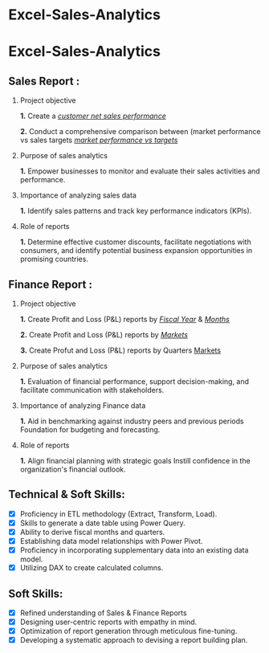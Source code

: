 # Excel-Sales-Analytics

# Excel-Sales-Analytics

## Sales Report :


 1. Project objective

    **1.** Create a _[customer net sales performance](https://github.com/happy7434/Excel-Sales-Analytics/blob/main/customer%20net%20sales%20performance.pdf)_ 

    **2.** Conduct a comprehensive comparison between (market performance vs sales targets _[market performance vs targets](https://github.com/happy7434/Excel-Sales-Analytics/blob/main/market%20performance%20vs%20target.pdf)_

2. Purpose of sales analytics

    **1.** Empower businesses to monitor and evaluate their sales activities and performance.

3. Importance of analyzing sales data
   
    **1.** Identify sales patterns and track key performance indicators (KPIs).

4. Role of reports
   
    **1.**  Determine effective customer discounts, facilitate negotiations with consumers, and identify potential business expansion opportunities in promising countries.


## Finance Report :

1. Project objective

    **1.** Create Profit and Loss (P&L) reports by _[Fiscal Year](https://github.com/happy7434/Excel-Sales-Analytics/blob/main/P%20%26%20L%20by%20year.pdf)_ & _[Months](https://github.com/happy7434/Excel-Sales-Analytics/blob/main/P%20%26%20L%20by%20months.pdf)_ 

   **2.** Create Profit and Loss (P&L) reports by _[Markets](https://github.com/happy7434/Excel-Sales-Analytics/blob/main/P%20%26%20L%20for%20countries.pdf)_

   **3.** Create Profut and Loss (P&L) reports by Quarters [Markets](https://github.com/happy7434/Excel-Sales-Analytics/blob/main/P%20%26%20L%20for%20countries%20by%20Quarters.pdf)

3. Purpose of sales analytics

    **1.** Evaluation of financial performance, support decision-making, and facilitate communication with stakeholders.

4. Importance of analyzing Finance data

    **1.** Aid in benchmarking against industry peers and previous periods Foundation for budgeting and forecasting.

5. Role of reports

     **1.** Align financial planning with strategic goals Instill confidence in the organization's financial outlook.


## Technical & Soft Skills:
- [x]	Proficiency in ETL methodology (Extract, Transform, Load).
- [x]	Skills to generate a date table using Power Query.
- [x]	Ability to derive fiscal months and quarters.
- [x]	Establishing data model relationships with Power Pivot.
- [x]	Proficiency in incorporating supplementary data into an existing data model.
- [x]	Utilizing DAX to create calculated columns.

## Soft Skills:
- [x]	Refined understanding of Sales & Finance Reports
- [x]	Designing user-centric reports with empathy in mind.
- [x]	Optimization of report generation through meticulous fine-tuning.
- [x]	Developing a systematic approach to devising a report building plan.
